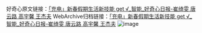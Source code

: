 好奇心原文链接：[「充电」新春假期生活新技能 get √_智能_好奇心日报-崔绮雯 唐云路 高宇馨 王杰夫](https://www.qdaily.com/articles/6545.html)
WebArchive归档链接：[「充电」新春假期生活新技能 get √_智能_好奇心日报-崔绮雯 唐云路 高宇馨 王杰夫](https://web.archive.org/web/https://www.qdaily.com/articles/6545.html)
![image](http://ww3.sinaimg.cn/large/007d5XDply1g3wb08u7inj30vy0hbwjk)